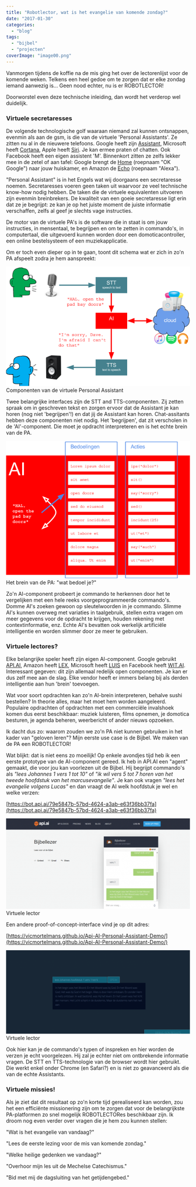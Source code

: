 ```yaml
---
title: "Robotlector, wat is het evangelie van komende zondag?"
date: "2017-01-30"
categories: 
  - "blog"
tags: 
  - "bijbel"
  - "projecten"
coverImage: "image00.png"
---
```


Vanmorgen tijdens de koffie na de mis ging het over de lectorenlijst voor de komende weken. Telkens een heel gedoe om te zorgen dat er elke zondag iemand aanwezig is… Geen nood echter, nu is er ROBOTLECTOR!

Doorworstel even deze technische inleiding, dan wordt het verderop wel duidelijk.

### Virtuele secretaresses

De volgende technologische golf waaraan niemand zal kunnen ontsnappen, evenmin als aan de gsm, is die van de virtuele 'Personal Assistants'. Ze zitten nu al in de nieuwere telefoons. Google heeft zijn [Assistant](https://assistant.google.com/), Microsoft heeft [Cortana](https://support.microsoft.com/nl-be/help/17214/windows-10-what-is), Apple heeft [Siri](http://www.apple.com/ios/siri/). Je kan ermee praten of chatten. Ook Facebook heeft een eigen assistent 'M'. Binnenkort zitten ze zelfs lekker mee in de zetel of aan tafel: Google brengt de [Home](https://madeby.google.com/home/) (roepnaam "OK Google") naar jouw huiskamer, en Amazon de [Echo](https://www.amazon.com/Amazon-Echo-Bluetooth-Speaker-with-WiFi-Alexa/dp/B00X4WHP5E) (roepnaam "Alexa").

"Personal Assistant" is in het Engels wat wij doorgaans een secretaresse noemen. Secretaresses voeren geen taken uit waarvoor ze veel technische know-how nodig hebben. De taken die de virtuele equivalenten uitvoeren zijn evenmin breinbrekers. De kwaliteit van een goeie secretaresse ligt erin dat ze je begrijpt: ze kan je op het juiste moment de juiste informatie verschaffen, zelfs al geef je slechts vage instructies.

De motor van de virtuele PA's is de software die in staat is om jouw instructies, in mensentaal, te begrijpen en om te zetten in commando's, in computertaal, die uitgevoerd kunnen worden door een domoticacontroller, een online bestelsysteem of een muziekapplicatie.

Om er toch even dieper op in te gaan, toont dit schema wat er zich in zo'n PA afspeelt zodra je hem aanspreekt:

![](images/image00.png) Componenten van de virtuele Personal Assistant

Twee belangrijke interfaces zijn de STT and TTS-componenten. Zij zetten spraak om in geschreven tekst en zorgen ervoor dat de Assistant je kan horen (nog niet 'begrijpen'!) en dat jij de Assistant kan horen. Chat-assitants hebben deze componenten niet nodig. Het 'begrijpen', dat zit verscholen in de 'AI'-component. Die moet je opdracht interpreteren en is het echte brein van de PA.

![](images/image01.png) Het brein van de PA: "wat bedoel je?"

Zo'n AI-component probeert je commando te herkennen door het te vergelijken met een hele reeks voorgeprogrammeerde commando's. Domme AI's zoeken gewoon op sleutelwoorden in je commando. Slimme AI's kunnen overweg met variaties in taalgebruik, stellen extra vragen om meer gegevens voor de opdracht te krijgen, houden rekening met contextinformatie, enz. Echte AI's bevatten ook werkelijk artificiële intelligentie en worden slimmer door ze meer te gebruiken.

### Virtuele lectores?

Elke belangrijke speler heeft zijn eigen AI-component. Google gebruikt [API.AI](http://api.ai), Amazon heeft [LEX](https://aws.amazon.com/lex/), Microsoft heeft [LUIS](https://www.luis.ai/) en Facebook heeft [WIT.AI](http://wit.ai). Interessant gegeven: dit zijn allemaal redelijk open componenten. Je kan er dus zelf mee aan de slag. Elke vendor heeft er immers belang bij als derden intelligentie aan hun 'brein' toevoegen.

Wat voor soort opdrachten kan zo'n AI-brein interpreteren, behalve sushi bestellen? In theorie alles, maar het moet hem worden aangeleerd. Populaire opdrachten of opdrachten met een commerciële invalshoek komen dus eerst beschikbaar: muziek luisteren, films opnemen, je domotica besturen, je agenda beheren, weerbericht of ander nieuws opzoeken.

Ik dacht dus zo: waarom zouden we zo'n PA niet kunnen gebruiken in het kader van "geloven leren"? Mijn eerste use case is de Bijbel. We maken van de PA een ROBOTLECTOR!

Wat blijkt: dat is niet eens zo moeilijk! Op enkele avondjes tijd heb ik een eerste prototype van de AI-component gereed. Ik heb in API.AI een "agent" gemaakt, die voor jou kan voorlezen uit de Bijbel. Hij begrijpt commando's als _"lees Johannes 1 vers 1 tot 10"_ of _"ik wil vers 5 tot 7 horen van het tweede hoofdstuk van het marcusevangelie"_. Je kan ook vragen _"lees het evangelie volgens Lucas"_ en dan vraagt de AI welk hoofdstuk je wel en welke verzen:

[https://bot.api.ai/79e5847b-57bd-4624-a3ab-e63f36bb37fa](https://bot.api.ai/79e5847b-57bd-4624-a3ab-e63f36bb37fa)

[![](images/Bijbellezer-demo2-1024x501.png)](https://drive.google.com/file/d/0B-659FdpCliwazFfTllETnpyRWs/view) Virtuele lector

Een andere proof-of-concept-interface vind je op dit adres:

[https://vicmortelmans.github.io/Api-AI-Personal-Assistant-Demo/](https://vicmortelmans.github.io/Api-AI-Personal-Assistant-Demo/)

[![](images/Bijbellezer-demo1-1024x464.png)](https://drive.google.com/file/d/0B-659FdpCliwTlE4LWc4QVQ0RXc/view) Virtuele lector

Ook hier kan je de commando's typen of inspreken en hier worden de verzen je echt voorgelezen. Hij zal je echter niet om ontbrekende informatie vragen. De STT en TTS-technologie van de browser wordt hier gebruikt. Die werkt enkel onder Chrome (en Safari?) en is niet zo geavanceerd als die van de echte Assistants.

### Virtuele missies!

Als je ziet dat dit resultaat op zo'n korte tijd gerealiseerd kan worden, zou het een efficiënte missionering zijn om te zorgen dat voor de belangrijkste PA-platformen zo snel mogelijk ROBOTLECTORes beschikbaar zijn. Ik droom nog even verder over vragen die je hem zou kunnen stellen:

"Wat is het evangelie van vandaag?"

"Lees de eerste lezing voor de mis van komende zondag."

"Welke heilige gedenken we vandaag?"

"Overhoor mijn les uit de Mechelse Catechismus."

"Bid met mij de dagsluiting van het getijdengebed."
